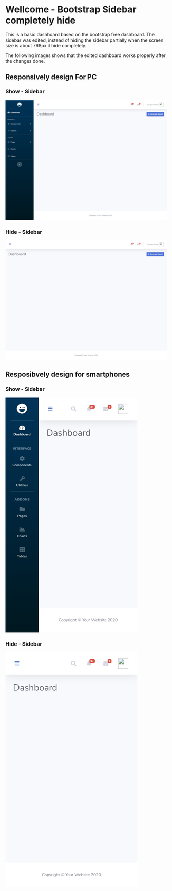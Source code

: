 # Wellcome -  Bootstrap Sidebar completely hide

This is a basic dashboard based on the bootstrap free dashboard. The sidebar was edited, instead of hiding the sidebar partially when the screen size is about 768px it hide completely.

The following images shows that the edited dashboard works properly after the changes done.  

## Responsively design For PC

### Show - Sidebar 

![image](https://github.com/MiguelBenalcazar/Bootstrap_sidebar_hide_completely/blob/main/Index%20-%20Generic%20Laptop%20-%202021-8-4%20at%209.20.05%20AM.jpg)

### Hide - Sidebar
![image](https://github.com/MiguelBenalcazar/Bootstrap_sidebar_hide_completely/blob/main/Index%20-%20Generic%20Laptop%20-%202021-8-4%20at%209.20.12%20AM.jpg)


## Resposibvely design for smartphones

### Show - Sidebar 

![image](https://github.com/MiguelBenalcazar/Bootstrap_sidebar_hide_completely/blob/main/Index%20-%20Pixel%202%20-%202021-8-4%20at%209.20.17%20AM.jpg)

### Hide - Sidebar

![image](https://github.com/MiguelBenalcazar/Bootstrap_sidebar_hide_completely/blob/main/Index%20-%20Pixel%202%20-%202021-8-4%20at%209.20.19%20AM.jpg)

